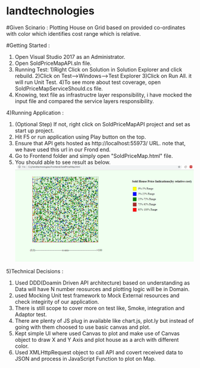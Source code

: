 # landtechnologies

#Given Scinario : Plotting House on Grid based on provided co-ordinates with color which identifies cost range which is relative.

#Getting Started : 

1) Open Visual Studio 2017 as an Administrator.
2) Open SoldPriceMapAPI.sln file. 
3) Running Test:
  1)Right Click on Solution in Solution Explorer and click rebuild.
  2)Click on Test-->Windows-->Test Explorer
  3)Click on Run All. it will run Unit Test.
  4)To see more about test coverage, open SoldPriceMapServiceShould.cs file.
  5) Knowing, text file as infrastructre layer responsibility, i have mocked the input file and compared the service layers                   responsibility.
  
4)Running Application : 
  1) (Optional Step) If not, right click on SoldPriceMapAPI project and set as start up project.
  2) Hit F5 or run application using Play button on the top.
  3) Ensure that API gets hosted as http://localhost:55973/ URL. note that, we have used this url in our Frond end.
  4) Go to Frontend folder and simply open "SoldPriceMap.html" file.
  5) You should able to see result as below.
  ![alt text](https://github.com/ashwini701/landtechnologies/blob/master/Capture.PNG)
  
5)Technical Decisions :
  1) Used DDD(Doamin Driven API architecture) based on understanding as Data will have N number reosurces and plotting logic will be in        Domain.
  2) used Mocking Unit test framework to Mock External resources and check integirity of our application.
  3) There is still scope to cover more on test like, Smoke, integration and Adaptor test. 
  4) There are plenty of JS plug in available like chart.js, plot.ly but instead of going with them choosed to use basic canvas and plot.
  5) Kept simple UI where used Canvas to plot and make use of Canvas object to draw X and Y Axis and plot house as a arch with different      color.
  6) Used XMLHttpRequest object to call API and covert received data to JSON and process in JavaScript Function to plot on Map.

  
